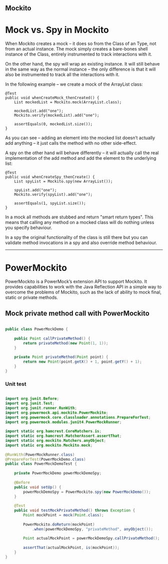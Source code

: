 Mockito
---

# Mock vs. Spy in Mockito
 
When Mockito creates a mock – it does so from the Class of an Type, not from an actual instance. The mock simply creates a bare-bones shell instance of the Class, entirely instrumented to track interactions with it.

On the other hand, the spy will wrap an existing instance. It will still behave in the same way as the normal instance – the only difference is that it will also be instrumented to track all the interactions with it.

In the following example – we create a mock of the ArrayList class:

```
@Test
public void whenCreateMock_thenCreated() {
    List mockedList = Mockito.mock(ArrayList.class);
 
    mockedList.add("one");
    Mockito.verify(mockedList).add("one");
 
    assertEquals(0, mockedList.size());
}
```

As you can see – adding an element into the mocked list doesn’t actually add anything – it just calls the method with no other side-effect.

A spy on the other hand will behave differently – it will actually call the real implementation of the add method and add the element to the underlying list:

```
@Test
public void whenCreateSpy_thenCreate() {
    List spyList = Mockito.spy(new ArrayList());
 
    spyList.add("one");
    Mockito.verify(spyList).add("one");
 
    assertEquals(1, spyList.size());
}
```
 
In a mock all methods are stubbed and return "smart return types". This means that calling any method on a mocked class will do nothing unless you specify behaviour.

In a spy the original functionality of the class is still there but you can validate method invocations in a spy and also override method behaviour.

---


# PowerMockito 

PowerMockito is a PowerMock’s extension API to support Mockito. It provides capabilities to work with the Java Reflection API in a simple way to overcome the problems of Mockito, such as the lack of ability to mock final, static or private methods.

## Mock private method call with PowerMockito

```java

public class PowerMockDemo {
 
    public Point callPrivateMethod() {
        return privateMethod(new Point(1, 1));
    }
 
    private Point privateMethod(Point point) {
        return new Point(point.getX() + 1, point.getY() + 1);
    }
}
```


### Unit test

```java

import org.junit.Before;
import org.junit.Test;
import org.junit.runner.RunWith;
import org.powermock.api.mockito.PowerMockito;
import org.powermock.core.classloader.annotations.PrepareForTest;
import org.powermock.modules.junit4.PowerMockRunner;
 
import static org.hamcrest.CoreMatchers.is;
import static org.hamcrest.MatcherAssert.assertThat;
import static org.mockito.Matchers.anyObject;
import static org.mockito.Mockito.mock;
 
@RunWith(PowerMockRunner.class)
@PrepareForTest(PowerMockDemo.class)
public class PowerMockDemoTest {
 
    private PowerMockDemo powerMockDemoSpy;
 
    @Before
    public void setUp() {
        powerMockDemoSpy = PowerMockito.spy(new PowerMockDemo());
    }
 
    @Test
    public void testMockPrivateMethod() throws Exception {
        Point mockPoint = mock(Point.class);
 
        PowerMockito.doReturn(mockPoint)
            .when(powerMockDemoSpy, "privateMethod", anyObject());
 
        Point actualMockPoint = powerMockDemoSpy.callPrivateMethod();
 
        assertThat(actualMockPoint, is(mockPoint));
    }
}
```

